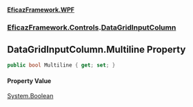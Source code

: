 #### [EficazFramework.WPF](EficazFrameworkWPF.md 'EficazFramework WPF')
### [EficazFramework.Controls](EficazFrameworkWPF.md#EficazFramework.Controls 'EficazFramework.Controls').[DataGridInputColumn](EficazFramework.Controls/DataGridInputColumn.md 'EficazFramework.Controls.DataGridInputColumn')

## DataGridInputColumn.Multiline Property

```csharp
public bool Multiline { get; set; }
```

#### Property Value
[System.Boolean](https://docs.microsoft.com/en-us/dotnet/api/System.Boolean 'System.Boolean')